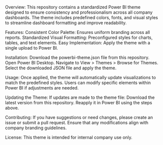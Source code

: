 Overview:
This repository contains a standardized Power BI theme designed to ensure consistency and professionalism across all company dashboards. The theme includes predefined colors, fonts, and visual styles to streamline dashboard formatting and improve readability.

Features:
Consistent Color Palette: Ensures uniform branding across all reports.
Standardized Visual Formatting: Preconfigured styles for charts, tables, and text elements.
Easy Implementation: Apply the theme with a single upload to Power BI.

Installation:
Download the powerbi-theme.json file from this repository.
Open Power BI Desktop.
Navigate to View > Themes > Browse for Themes.
Select the downloaded JSON file and apply the theme.

Usage:
Once applied, the theme will automatically update visualizations to match the predefined styles.
Users can modify specific elements within Power BI if adjustments are needed.

Updating the Theme:
If updates are made to the theme file:
Download the latest version from this repository.
Reapply it in Power BI using the steps above.

Contributing:
If you have suggestions or need changes, please create an issue or submit a pull request.
Ensure that any modifications align with company branding guidelines.

License:
This theme is intended for internal company use only.
